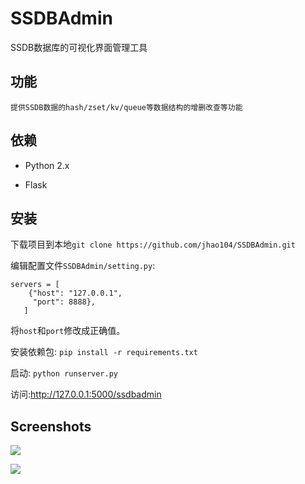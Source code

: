 # SSDBAdmin
SSDB数据库的可视化界面管理工具

## 功能
    提供SSDB数据的hash/zset/kv/queue等数据结构的增删改查等功能

## 依赖

* Python 2.x

* Flask

## 安装

下载项目到本地`git clone https://github.com/jhao104/SSDBAdmin.git`

编辑配置文件`SSDBAdmin/setting.py`:
```
servers = [
    {"host": "127.0.0.1",
     "port": 8888},
   ]
```
将`host`和`port`修改成正确值。

安装依赖包:
```pip install -r requirements.txt```

启动:
```python runserver.py```

访问:http://127.0.0.1:5000/ssdbadmin


## Screenshots

![](./SSDBAdmin/static/img/index.png)

![](./SSDBAdmin/static/img/queue.png)